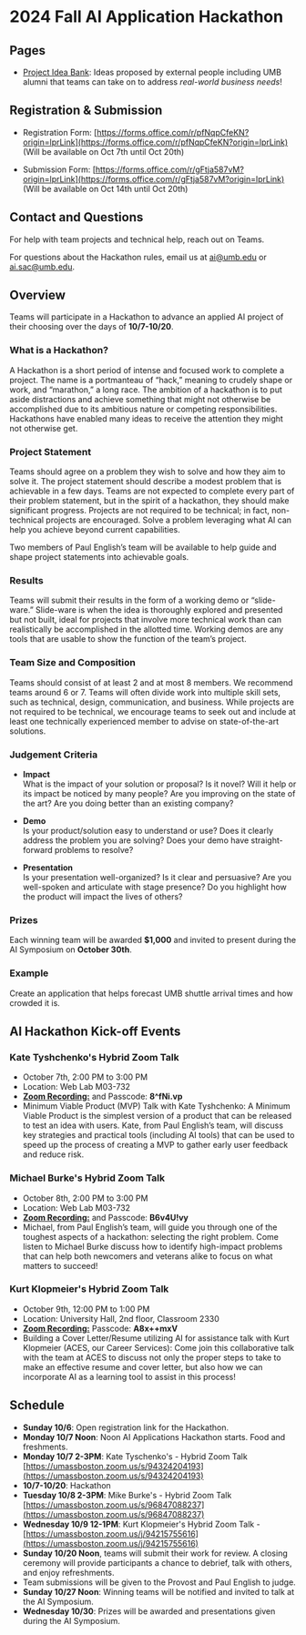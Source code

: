 # 2024 Fall AI Application Hackathon

## Pages
- [Project Idea Bank](./proposals.md): Ideas proposed by external people including UMB alumni that teams can take on to address *real-world business needs*!

## Registration & Submission

- Registration Form: [https://forms.office.com/r/pfNqpCfeKN?origin=lprLink](https://forms.office.com/r/pfNqpCfeKN?origin=lprLink) <br>
  (Will be available on Oct 7th until Oct 20th)
  
- Submission Form: [https://forms.office.com/r/gFtja587vM?origin=lprLink](https://forms.office.com/r/gFtja587vM?origin=lprLink) <br>
  (Will be available on Oct 14th until Oct 20th)

## Contact and Questions
For help with team projects and technical help, reach out on Teams.

For questions about the Hackathon rules, email us at ai@umb.edu or ai.sac@umb.edu.


## Overview

Teams will participate in a Hackathon to advance an applied AI project of their choosing over the days of **10/7-10/20**.

### What is a Hackathon?

A Hackathon is a short period of intense and focused work to complete a project. The name is a portmanteau of “hack,” meaning to crudely shape or work, and “marathon,” a long race. The ambition of a hackathon is to put aside distractions and achieve something that might not otherwise be accomplished due to its ambitious nature or competing responsibilities. Hackathons have enabled many ideas to receive the attention they might not otherwise get.

### Project Statement

Teams should agree on a problem they wish to solve and how they aim to solve it. The project statement should describe a modest problem that is achievable in a few days. Teams are not expected to complete every part of their problem statement, but in the spirit of a hackathon, they should make significant progress. Projects are not required to be technical; in fact, non-technical projects are encouraged. Solve a problem leveraging what AI can help you achieve beyond current capabilities.

Two members of Paul English’s team will be available to help guide and shape project statements into achievable goals.

### Results

Teams will submit their results in the form of a working demo or “slide-ware.” Slide-ware is when the idea is thoroughly explored and presented but not built, ideal for projects that involve more technical work than can realistically be accomplished in the allotted time. Working demos are any tools that are usable to show the function of the team’s project.

### Team Size and Composition

Teams should consist of at least 2 and at most 8 members. We recommend teams around 6 or 7. Teams will often divide work into multiple skill sets, such as technical, design, communication, and business. While projects are not required to be technical, we encourage teams to seek out and include at least one technically experienced member to advise on state-of-the-art solutions.

### Judgement Criteria

- **Impact** <br>
  What is the impact of your solution or proposal?
  Is it novel?
  Will it help or its impact be noticed by many people?
  Are you improving on the state of the art?
  Are you doing better than an existing company?
  
- **Demo** <br>
  Is your product/solution easy to understand or use?
  Does it clearly address the problem you are solving?
  Does your demo have straight-forward problems to resolve?

- **Presentation** <br>
  Is your presentation well-organized?
  Is it clear and persuasive?
  Are you well-spoken and articulate with stage presence?
  Do you highlight how the product will impact the lives of others?

### Prizes
   Each winning team will be awarded **$1,000** and invited to present during the AI Symposium on **October 30th**.

### Example

Create an application that helps forecast UMB shuttle arrival times and how crowded it is.

## AI Hackathon Kick-off Events

### Kate Tyshchenko's Hybrid Zoom Talk
- October 7th, 2:00 PM to 3:00 PM 
- Location: Web Lab M03-732
- [**Zoom Recording:**](https://umassboston.zoom.us/rec/share/szav3DmfDB7Qo_uzXy2q36MyRO3MN86OkyMaJkQkF6juJHGkPlqRpatYOJz7niC5.95rLcE_63BKq-aJb) and Passcode: **8^fNi.vp**
- Minimum Viable Product (MVP) Talk with Kate Tyshchenko: A Minimum Viable Product is the simplest version of a product that can be released to test an idea with users.  Kate, from Paul English’s team, will discuss key strategies and practical tools (including AI tools) that can be used to speed up the process of creating a MVP to gather early user feedback and reduce risk.

### Michael Burke's Hybrid Zoom Talk 
- October 8th, 2:00 PM to 3:00 PM
- Location: Web Lab M03-732
- [**Zoom Recording:**](https://umassboston.zoom.us/rec/share/pFCQXBl27giv5_iPLNugF38rXga1gTGOwlqmRVtU5-Tbnp4c6N6qLL3tP2siZfyu.kHF-7vOJ3Df8Qf7H) and Passcode: **B6v4U!vy**
- Michael, from Paul English’s team, will guide you through one of the toughest aspects of a hackathon: selecting the right problem. Come listen to Michael Burke discuss how to identify high-impact problems that can help both newcomers and veterans alike to focus on what matters to succeed!

### Kurt Klopmeier's Hybrid Zoom Talk 
- October 9th, 12:00 PM to 1:00 PM
- Location: University Hall, 2nd floor, Classroom 2330
- [**Zoom Recording:**](https://umassboston.zoom.us/rec/share/_L8-2opJ6TeGVZmDBY8y-Da4dCdy9px2HB5o2IKSB_4WDO8baz5oYrPgXGC3CUib.notZnh42rc_T1Va4) Passcode: **A8x++mxV**
- Building a Cover Letter/Resume utilizing AI for assistance talk with Kurt Klopmeier (ACES, our Career Services): Come join this collaborative talk with the team at ACES to discuss not only the proper steps to take to make an effective resume and cover letter, but also how we can incorporate AI as a learning tool to assist in this process!

  

## Schedule

- **Sunday 10/6**: Open registration link for the Hackathon.
- **Monday 10/7 Noon**: Noon AI Applications Hackathon starts. Food and freshments.
- **Monday 10/7 2-3PM**: Kate Tyschenko's - Hybrid Zoom Talk [https://umassboston.zoom.us/s/94324204193](https://umassboston.zoom.us/s/94324204193)
- **10/7-10/20**: Hackathon
- **Tuesday 10/8 2-3PM**: Mike Burke's - Hybrid Zoom Talk [https://umassboston.zoom.us/s/96847088237](https://umassboston.zoom.us/s/96847088237)
- **Wednesday 10/9 12-1PM**: Kurt Klopmeier's Hybrid Zoom Talk - [https://umassboston.zoom.us/j/94215755616](https://umassboston.zoom.us/j/94215755616)
- **Sunday 10/20 Noon**, teams will submit their work for review. A closing ceremony will provide participants a chance to debrief, talk with others,
  and enjoy refreshments.
- Team submissions will be given to the Provost and Paul English to judge.
- **Sunday 10/27 Noon**: Winning teams will be notified and invited to talk at the AI Symposium.
- **Wednesday 10/30**: Prizes will be awarded and presentations given during the AI Symposium.


